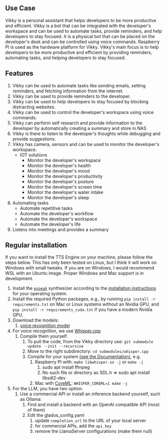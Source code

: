 ## Use Case

Vikky is a personal assistant that helps developers to be more productive and efficient. Vikky is a bot that can be integrated with the developer's workspace and can be used to automate tasks, provide reminders, and help developers to stay focused. It is a physical bot that can be placed on the developer's desk and can be controlled using voice commands. Raspberry PI is used as the hardware platform for Vikky. Vikky's main focus is to help developers to be more productive and efficient by providing reminders, automating tasks, and helping developers to stay focused.

## Features

1. Vikky can be used to automate tasks like sending emails, setting reminders, and fetching information from the internet.
2. Vikky can be used to provide reminders to the developer.
3. Vikky can be used to help developers to stay focused by blocking distracting websites.
4. Vikky can be used to control the developer's workspace using voice commands.
5. Vikky can perform self research and provide information to the developer by automatically creating a summary and store in NAS
6. Vikky is there to listen to the developer's thoughts while debugging and provide suggestions.
7. Vikky has camera, sensors and can be used to monitor the developer's workspace.
   - IOT solutions
     - Monitor the developer's workspace
     - Monitor the developer's health
     - Monitor the developer's mood
     - Monitor the developer's productivity
     - Monitor the developer's posture
     - Monitor the developer's screen time
     - Monitor the developer's water intake
     - Monitor the developer's sleep
8. Automating tasks
   - Automate repetitive tasks
   - Automate the developer's workflow
   - Automate the developer's workspace
   - Automate the developer's life
9. Listens into meetings and provides a summary

## Regular installation

If you want to install the TTS Engine on your machine, please follow the steps
below.  This has only been tested on Linux, but I think it will work on Windows with small tweaks.
If you are on Windows, I would recommend WSL with an Ubuntu image.  Proper Windows and Mac support is in development.

1. Install the [`espeak`](https://github.com/espeak-ng/espeak-ng) synthesizer
   according to the [installation
   instructions](https://github.com/espeak-ng/espeak-ng/blob/master/docs/guide.md)
   for your operating system.
2. Install the required Python packages, e.g., by running `pip install -r
   requirements.txt` on Mac or Linux systems without an Nvidia GPU, and `pip install -r
   requirements_cuda.txt` if you have a modern Nvidia GPU.
3.  Download the models:
    1.  [voice recognition model](https://huggingface.co/distil-whisper/distil-medium.en/resolve/main/ggml-medium-32-2.en.bin?download=true)
4. For voice recognition, we use [Whisper.cpp](https://github.com/ggerganov/whisper.cpp)
   1. Compile them yourself. 
      1. To pull the code, from the Vikky directory use: `git submodule update --init --recursive`
      2. Move to the right subdirectory: `cd submodules/whisper.cpp`
      3. Compile for your system [(see the Documentation)](https://github.com/ggerganov/whisper.cpp), e.g.
         1. Raspberry PI with: `make libwhisper.so -j` or `make -j`
            1. sudo apt install ffmpeg
            2. No such file or directory as SDL.h => sudo apt install libsdl2-dev
         3. Mac with [CoreML](https://github.com/ggerganov/whisper.cpp?tab=readme-ov-file#core-ml-support): `WHISPER_COREML=1 make -j`
5. For the LLM, you have two option:
   1. Use a commercial API or install an inference backend yourself, such as Ollama:
      1. Find and install a backend with an OpenAI compatible API (most of them)
      2. Edit the glados_config.yaml
         1. update `completion_url` to the URL of your local server
         2. for commercial APIs, add the `api_key`
         3. remove the LlamaServer configurations (make them null)
